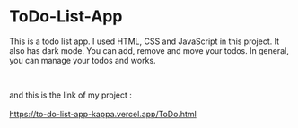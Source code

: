 # ToDo-List-App

This is a todo list app. I used HTML, CSS and JavaScript in this project. It also has dark mode.
You can add, remove and move your todos. In general, you can manage your todos and works.

<br/>

and this is the link of my project :
<br/>
<br/>
https://to-do-list-app-kappa.vercel.app/ToDo.html
